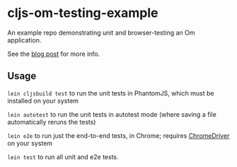 # cljs-om-testing-example

An example repo demonstrating unit and browser-testing an Om application.

See the [blog post](http://lab.brightnorth.co.uk/2015/01/27/unit-and-browser-testing-om-clojurescript-applications) for more info.


## Usage

```lein cljsbuild test``` to run the unit tests in PhantomJS, which must be installed on your system

```lein autotest``` to run the unit tests in autotest mode (where saving a file automatically reruns the tests)

```lein e2e``` to run just the end-to-end tests, in Chrome; requires [ChromeDriver](https://sites.google.com/a/chromium.org/chromedriver/) on your system

```lein test``` to run all unit and e2e tests.
